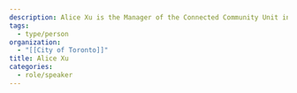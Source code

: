 ```yaml
---
description: Alice Xu is the Manager of the Connected Community Unit in the Technology Services Division at the City of Toronto.
tags:
  - type/person
organization:
  - "[[City of Toronto]]"
title: Alice Xu
categories:
  - role/speaker
---
```



